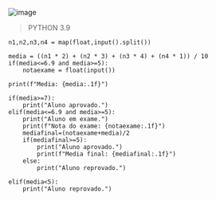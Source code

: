 ![image](https://github.com/lufffe/Beecrowd/assets/90646635/a4cd3e24-14a4-4e59-b40e-dba157cdf8e6)

>PYTHON 3.9

    n1,n2,n3,n4 = map(float,input().split())

    media = ((n1 * 2) + (n2 * 3) + (n3 * 4) + (n4 * 1)) / 10
    if(media<=6.9 and media>=5):
        notaexame = float(input())

    print(f"Media: {media:.1f}")

    if(media>=7):
        print("Aluno aprovado.")
    elif(media<=6.9 and media>=5):
        print("Aluno em exame.")
        print(f"Nota do exame: {notaexame:.1f}")
        mediafinal=(notaexame+media)/2
        if(mediafinal>=5):
            print("Aluno aprovado.")
            print(f"Media final: {mediafinal:.1f}")
        else:
            print("Aluno reprovado.")

    elif(media<5):
        print("Aluno reprovado.")
